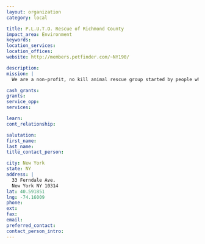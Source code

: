 ```yaml
---
layout: organization
category: local

title: P.L.U.T.O. Rescue of Richmond County
impact_area: Environment
keywords: 
location_services: 
location_offices: 
website: http://members.petfinder.com/~NY190/

description: 
mission: |
  We are a non-profit, no kill animal rescue group started by people who have a special place in their hearts for the homeless, abandoned, sick and unwanted animals. To promote humane education designed to increase awaremess, compassion and responsible pet owership. An all-volunteer group dedicated to rescuing, providing medical attention and unconditional love until placed in a permanent and well-educated home.

cash_grants: 
grants: 
service_opp: 
services: 

learn: 
cont_relationship: 

salutation: 
first_name: 
last_name: 
title_contact_person: 

city: New York
state: NY
address: |
  33 Ferndale Ave.  
  New York NY 10314
lat: 40.591851
lng: -74.16009
phone: 
ext: 
fax: 
email: 
preferred_contact: 
contact_person_intro: 
---
```

